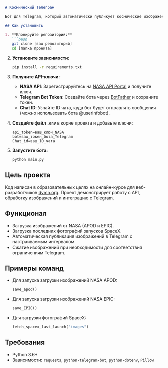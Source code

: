 ```markdown
# Космический Телеграм

Бот для Telegram, который автоматически публикует космические изображения из различных источников (NASA APOD, NASA EPIC, SpaceX) с заданным интервалом. Изображения загружаются, сохраняются локально и отправляются в указанный чат.

## Как установить

1. **Клонируйте репозиторий:**
   ```bash
   git clone [ваш репозиторий]
   cd [папка проекта]
   ```

2. **Установите зависимости:**
   ```bash
   pip install -r requirements.txt
   ```

3. **Получите API-ключи:**
   - **NASA API**: Зарегистрируйтесь на [NASA API Portal](https://api.nasa.gov/) и получите ключ.
   - **Telegram Bot Token**: Создайте бота через [BotFather](https://t.me/BotFather) и сохраните токен.
   - **Chat ID**: Узнайте ID чата, куда бот будет отправлять сообщения (можно использовать бота @userinfobot).

4. **Создайте файл `.env`** в корне проекта и добавьте ключи:
   ```plaintext
   api_token=ваш_ключ_NASA
   bot=ваш_токен_бота_Telegram
   Chat_id=ваш_ID_чата
   ```

5. **Запустите бота:**
   ```bash
   python main.py
   ```

## Цель проекта

Код написан в образовательных целях на онлайн-курсе для веб-разработчиков [dvmn.org](https://dvmn.org/). Проект демонстрирует работу с API, обработку изображений и интеграцию с Telegram.

## Функционал
- Загрузка изображений от NASA (APOD и EPIC).
- Загрузка последних фотографий запусков SpaceX.
- Автоматическая публикация изображений в Telegram с настраиваемым интервалом.
- Сжатие изображений при необходимости для соответствия ограничениям Telegram.

## Примеры команд
- Для запуска загрузки изображений NASA APOD:
  ```python
  save_apod()
  ```
- Для запуска загрузки изображений NASA EPIC:
  ```python
  save_EPIC()
  ```
- Для загрузки фотографий SpaceX:
  ```python
  fetch_spacex_last_launch("images")
  ```

## Требования
- Python 3.6+
- Зависимости: `requests`, `python-telegram-bot`, `python-dotenv`, `Pillow`
```